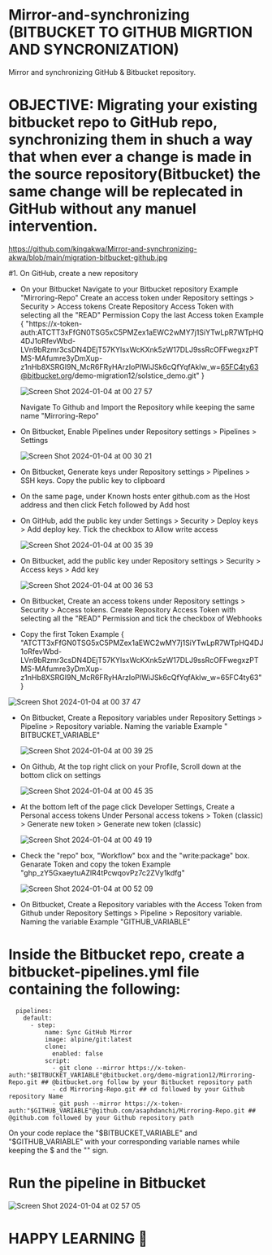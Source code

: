 # Mirror-and-synchronizing (BITBUCKET TO GITHUB MIGRTION AND SYNCRONIZATION)
Mirror and synchronizing GitHub & Bitbucket repository.

# OBJECTIVE: Migrating your existing bitbucket repo to GitHub repo, synchronizing them in shuch a way that when ever a change is made in the source repository(Bitbucket) the same change will be replecated in GitHub without any manuel intervention.
https://github.com/kingakwa/Mirror-and-synchronizing-akwa/blob/main/migration-bitbucket-github.jpg

#1. On GitHub, create a new repository
  - On your Bitbucket
      Navigate to your Bitbucket repository Example "Mirroring-Repo" Create an access token under Repository settings > Security > Access tokens
      Create Repository Access Token with selecting all the "READ" Permission
      Copy the last Access token Example { "https://x-token-auth:ATCTT3xFfGN0TSG5xC5PMZex1aEWC2wMY7j1SiYTwLpR7WTpHQ4DJ1oRfevWbd-LVn9bRzmr3csDN4DEjT57KYlsxWcKXnk5zW17DLJ9ssRcOFFwegxzPTMS-MAfumre3yDmXup-z1nHb8XSRGI9N_McR6FRyHArzIoPIWiJSk6cQfYqfAkIw_w=65FC4ty63@bitbucket.org/demo-migration12/solstice_demo.git" }
    
    ![Screen Shot 2024-01-04 at 00 27 57](https://github.com/asaphdanchi/Mirror-and-synchronizing/assets/112729006/666aed90-75a8-4c57-bbe0-fe4f266ad578)
    
      Navigate To Github and Import the Repository while keeping the same name "Mirroring-Repo"
    
  - On Bitbucket, Enable Pipelines under Repository settings > Pipelines > Settings
    
    ![Screen Shot 2024-01-04 at 00 30 21](https://github.com/asaphdanchi/Mirror-and-synchronizing/assets/112729006/bb456d6f-1f72-44c4-b2a4-7b9ef099718a)
    
  - On Bitbucket, Generate keys under Repository settings > Pipelines > SSH keys. Copy the public key to clipboard
  - On the same page, under Known hosts enter github.com as the Host address and then click Fetch followed by Add host
  - On GitHub, add the public key under Settings > Security > Deploy keys > Add deploy key. Tick the checkbox to Allow write access
    
    ![Screen Shot 2024-01-04 at 00 35 39](https://github.com/asaphdanchi/Mirror-and-synchronizing/assets/112729006/2545afe7-52c3-4934-a181-6a1a9b06e447)
    
  - On Bitbucket, add the public key under Repository settings > Security > Access keys > Add key
    
    ![Screen Shot 2024-01-04 at 00 36 53](https://github.com/asaphdanchi/Mirror-and-synchronizing/assets/112729006/39271cf9-d5f6-4488-abe4-5fd91dcecb08)
    
  - On Bitbucket, Create an access tokens under Repository settings > Security > Access tokens. Create Repository Access Token with  selecting all the "READ" Permission and tick the checkbox of Webhooks
  - Copy the first Token Example { "ATCTT3xFfGN0TSG5xC5PMZex1aEWC2wMY7j1SiYTwLpR7WTpHQ4DJ1oRfevWbd-LVn9bRzmr3csDN4DEjT57KYlsxWcKXnk5zW17DLJ9ssRcOFFwegxzPTMS-MAfumre3yDmXup-z1nHb8XSRGI9N_McR6FRyHArzIoPIWiJSk6cQfYqfAkIw_w=65FC4ty63" }
    
   ![Screen Shot 2024-01-04 at 00 37 47](https://github.com/asaphdanchi/Mirror-and-synchronizing/assets/112729006/0af2b9ef-5063-49fa-8170-88dae0d09844)

  - On Bitbucket, Create a Repository variables under Repository Settings > Pipeline > Repository variable. Naming the variable Example " BITBUCKET_VARIABLE"
    
    ![Screen Shot 2024-01-04 at 00 39 25](https://github.com/asaphdanchi/Mirror-and-synchronizing/assets/112729006/ede419ec-4553-4dd4-adb6-649f2fe56602)
    
  - On Github, At the top right click on your Profile, Scroll down at the bottom click on settings
    
    ![Screen Shot 2024-01-04 at 00 45 35](https://github.com/asaphdanchi/Mirror-and-synchronizing/assets/112729006/68a20ce1-ad1e-44cb-8b84-1729dbc8b212)
    
  - At the bottom left of the page click Developer Settings, Create a Personal access tokens Under Personal access tokens > Token (classic) > Generate new token > Generate new token (classic)
    
    ![Screen Shot 2024-01-04 at 00 49 19](https://github.com/asaphdanchi/Mirror-and-synchronizing/assets/112729006/88398cca-a40f-4afd-ba11-50f2a7ee1ecf)
    
  - Check the "repo" box, "Workflow" box and the "write:package" box. Genarate Token and copy the token Example "ghp_zY5GxaeytuAZlR4tPcwqovPz7c2ZVy1kdfg"
   
    ![Screen Shot 2024-01-04 at 00 52 09](https://github.com/asaphdanchi/Mirror-and-synchronizing/assets/112729006/a0237460-df31-480e-b2df-136dab880c68)
    
  - On Bitbucket, Create a Repository variables with the Access Token from Github under Repository Settings > Pipeline > Repository variable. Naming the variable Example "GITHUB_VARIABLE"

# Inside the Bitbucket repo, create a bitbucket-pipelines.yml file containing the following:

```
  pipelines:
    default:
      - step:
          name: Sync GitHub Mirror
          image: alpine/git:latest
          clone:
            enabled: false
          script:
            - git clone --mirror https://x-token-auth:"$BITBUCKET_VARIABLE"@bitbucket.org/demo-migration12/Mirroring-Repo.git ## @bitbucket.org follow by your Bitbucket repository path
            - cd Mirroring-Repo.git ## cd followed by your Github repository Name
            - git push --mirror https://x-token-auth:"$GITHUB_VARIABLE"@github.com/asaphdanchi/Mirroring-Repo.git ## @github.com followed by your Github repository path
```

On your code replace the "$BITBUCKET_VARIABLE" and "$GITHUB_VARIABLE" with your corresponding variable names while keeping the $ and the "" sign. 

# Run the pipeline in Bitbucket


![Screen Shot 2024-01-04 at 02 57 05](https://github.com/asaphdanchi/Mirror-and-synchronizing/assets/112729006/4b9e2dab-e59c-41a8-9b1f-9a09db958d75)


# HAPPY LEARNING 🙂
